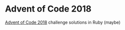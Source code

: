 # Advent of Code 2018
[Advent of Code 2018](https://adventofcode.com) challenge solutions in Ruby (maybe)
